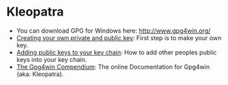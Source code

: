 # Kleopatra

- You can download GPG for Windows here: http://www.gpg4win.org/
- [Creating your own private and public key](creating-your-own-private-and-public-key.md): First step is to make your own key.
- [Adding public keys to your key chain](adding-public-keys-to-your-key-chain.md): How to add other peoples public keys into your key chain.
- [The Gpg4win Compendium](http://gpg4win.org/doc/en/gpg4win-compendium.html): The online Documentation for Gpg4win (aka: Kleopatra). 